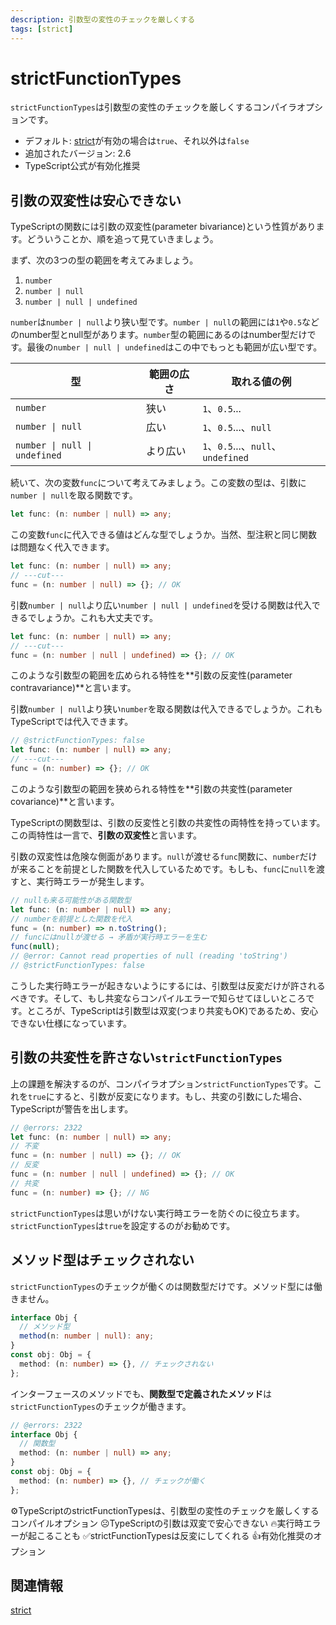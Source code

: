 ```yaml
---
description: 引数型の変性のチェックを厳しくする
tags: [strict]
---
```


# strictFunctionTypes

`strictFunctionTypes`は引数型の変性のチェックを厳しくするコンパイラオプションです。

- デフォルト: [strict](./strict.md)が有効の場合は`true`、それ以外は`false`
- 追加されたバージョン: 2.6
- TypeScript公式が有効化推奨

## 引数の双変性は安心できない

TypeScriptの関数には引数の双変性(parameter bivariance)という性質があります。どういうことか、順を追って見ていきましょう。

まず、次の3つの型の範囲を考えてみましょう。

1. `number`
2. `number | null`
3. `number | null | undefined`

`number`は`number | null`より狭い型です。`number | null`の範囲には`1`や`0.5`などのnumber型とnull型があります。`number`型の範囲にあるのはnumber型だけです。最後の`number | null | undefined`はこの中でもっとも範囲が広い型です。

| 型                                               | 範囲の広さ | 取れる値の例                       |
| ------------------------------------------------ | ---------- | ---------------------------------- |
| `number`                                         | 狭い       | `1`、`0.5`...                      |
| <code>number &#124; null</code>                  | 広い       | `1`、`0.5`...、`null`              |
| <code>number &#124; null &#124; undefined</code> | より広い   | `1`、`0.5`...、`null`、`undefined` |

続いて、次の変数`func`について考えてみましょう。この変数の型は、引数に`number | null`を取る関数です。

```ts twoslash
let func: (n: number | null) => any;
```

この変数`func`に代入できる値はどんな型でしょうか。当然、型注釈と同じ関数は問題なく代入できます。

```ts twoslash
let func: (n: number | null) => any;
// ---cut---
func = (n: number | null) => {}; // OK
```

引数`number | null`より広い`number | null | undefined`を受ける関数は代入できるでしょうか。これも大丈夫です。

```ts twoslash
let func: (n: number | null) => any;
// ---cut---
func = (n: number | null | undefined) => {}; // OK
```

このような引数型の範囲を広められる特性を**引数の反変性(parameter contravariance)**と言います。

引数`number | null`より狭い`number`を取る関数は代入できるでしょうか。これもTypeScriptでは代入できます。

```ts twoslash
// @strictFunctionTypes: false
let func: (n: number | null) => any;
// ---cut---
func = (n: number) => {}; // OK
```

このような引数型の範囲を狭められる特性を**引数の共変性(parameter covariance)**と言います。

TypeScriptの関数型は、引数の反変性と引数の共変性の両特性を持っています。この両特性は一言で、**引数の双変性**と言います。

引数の双変性は危険な側面があります。`null`が渡せる`func`関数に、`number`だけが来ることを前提とした関数を代入しているためです。もしも、`func`に`null`を渡すと、実行時エラーが発生します。

```ts twoslash
// nullも来る可能性がある関数型
let func: (n: number | null) => any;
// numberを前提とした関数を代入
func = (n: number) => n.toString();
// funcにはnullが渡せる → 矛盾が実行時エラーを生む
func(null);
// @error: Cannot read properties of null (reading 'toString')
// @strictFunctionTypes: false
```

こうした実行時エラーが起きないようにするには、引数型は反変だけが許されるべきです。そして、もし共変ならコンパイルエラーで知らせてほしいところです。ところが、TypeScriptは引数型は双変(つまり共変もOK)であるため、安心できない仕様になっています。

## 引数の共変性を許さない`strictFunctionTypes`

上の課題を解決するのが、コンパイラオプション`strictFunctionTypes`です。これを`true`にすると、引数が反変になります。もし、共変の引数にした場合、TypeScriptが警告を出します。

```ts twoslash
// @errors: 2322
let func: (n: number | null) => any;
// 不変
func = (n: number | null) => {}; // OK
// 反変
func = (n: number | null | undefined) => {}; // OK
// 共変
func = (n: number) => {}; // NG
```

`strictFunctionTypes`は思いがけない実行時エラーを防ぐのに役立ちます。`strictFunctionTypes`は`true`を設定するのがお勧めです。

## メソッド型はチェックされない

`strictFunctionTypes`のチェックが働くのは関数型だけです。メソッド型には働きません。

```ts twoslash
interface Obj {
  // メソッド型
  method(n: number | null): any;
}
const obj: Obj = {
  method: (n: number) => {}, // チェックされない
};
```

インターフェースのメソッドでも、**関数型で定義されたメソッド**は`strictFunctionTypes`のチェックが働きます。

```ts twoslash
// @errors: 2322
interface Obj {
  // 関数型
  method: (n: number | null) => any;
}
const obj: Obj = {
  method: (n: number) => {}, // チェックが働く
};
```

<TweetILearned>

⚙️TypeScriptのstrictFunctionTypesは、引数型の変性のチェックを厳しくするコンパイルオプション
☹️TypeScriptの引数は双変で安心できない
🔥実行時エラーが起こることも
✅strictFunctionTypesは反変にしてくれる
👍有効化推奨のオプション

</TweetILearned>

## 関連情報

[strict](./strict.md)
